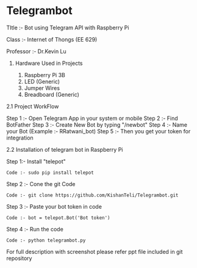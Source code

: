 # Telegrambot

TItle :- Bot using Telegram API with Raspberry Pi

Class :- Internet of Thongs (EE 629)

Professor :- Dr.Kevin Lu

1. Hardware Used in Projects
   
   1. Raspberry Pi 3B
   2. LED (Generic)
   3. Jumper Wires
   4. Breadboard (Generic)


2.1 Project WorkFlow

   Step 1 :- Open Telegram App in your system or mobile
   Step 2 :- Find BotFather
   Step 3 :- Create New Bot by typing "/newbot"
   Step 4 :- Name your Bot (Example :- RRatwani_bot)
   Step 5 :- Then you get your token for integration

2.2 Installation of telegram bot in Raspberry Pi

  Step 1:- Install "telepot"
  
    Code :- sudo pip install telepot
    
  Step 2 :- Cone the git Code
  
    Code :- git clone https://github.com/KishanTeli/Telegrambot.git

  Step 3 :- Paste your bot token in code
  
    Code :- bot = telepot.Bot('Bot token')
    
  Step 4 :- Run the code
    
    Code :- python telegrambot.py
  
 For full description with screenshot please refer ppt file included in git repository
    
